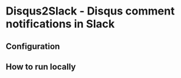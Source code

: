 # Disqus2Slack - Disqus comment notifications in Slack

<TODO>

## Configuration

<TODO>

## How to run locally

<TODO>